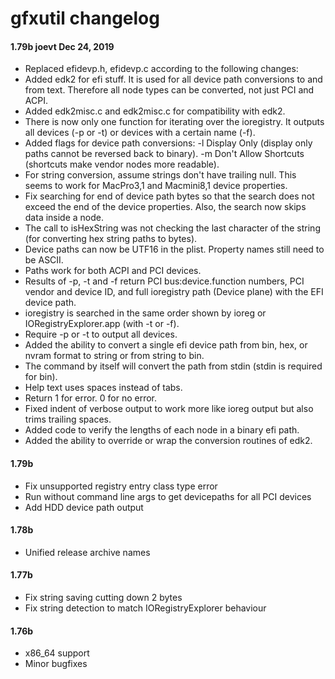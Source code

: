 gfxutil changelog
=================
#### 1.79b joevt Dec 24, 2019
- Replaced efidevp.h, efidevp.c according to the following changes:
- Added edk2 for efi stuff. It is used for all device path conversions to and from text.
  Therefore all node types can be converted, not just PCI and ACPI.
- Added edk2misc.c and edk2misc.c for compatibility with edk2.
- There is now only one function for iterating over the ioregistry.
  It outputs all devices (-p or -t) or devices with a certain name (-f).
- Added flags for device path conversions:
  -l Display Only (display only paths cannot be reversed back to binary).
  -m Don't Allow Shortcuts (shortcuts make vendor nodes more readable).
- For string conversion, assume strings don't have trailing null. This seems to work for
  MacPro3,1 and Macmini8,1 device properties.
- Fix searching for end of device path bytes so that the search does not exceed the
  end of the device properties. Also, the search now skips data inside a node.
- The call to isHexString was not checking the last character of the string (for
  converting hex string paths to bytes).
- Device paths can now be UTF16 in the plist. Property names still need to be ASCII.
- Paths work for both ACPI and PCI devices.
- Results of -p, -t and -f return PCI bus:device.function numbers, PCI vendor and device
  ID, and full ioregistry path (Device plane) with the EFI device path.
- ioregistry is searched in the same order shown by ioreg or IORegistryExplorer.app (with
  -t or -f).
- Require -p or -t to output all devices.
- Added the ability to convert a single efi device path from bin, hex, or nvram format to
  string or from string to bin.
- The command by itself will convert the path from stdin (stdin is required for bin).
- Help text uses spaces instead of tabs.
- Return 1 for error. 0 for no error.
- Fixed indent of verbose output to work more like ioreg output but also trims trailing
  spaces.
- Added code to verify the lengths of each node in a binary efi path.
- Added the ability to override or wrap the conversion routines of edk2.

#### 1.79b
- Fix unsupported registry entry class type error
- Run without command line args to get devicepaths for all PCI devices
- Add HDD device path output

#### 1.78b
- Unified release archive names

#### 1.77b
- Fix string saving cutting down 2 bytes
- Fix string detection to match IORegistryExplorer behaviour

#### 1.76b
- x86_64 support
- Minor bugfixes
